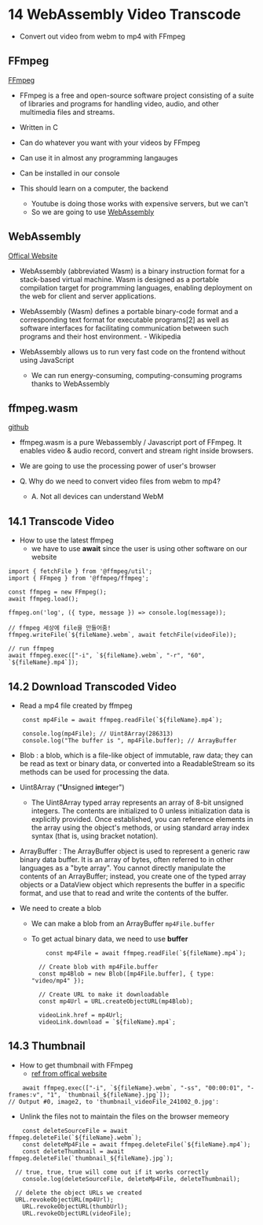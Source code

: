 # 14 WebAssembly Video Transcode

- Convert out video from webm to mp4 with FFmpeg

## FFmpeg

[FFmpeg](https://www.ffmpeg.org/)

- FFmpeg is a free and open-source software project consisting of a suite of libraries and programs for handling video, audio, and other multimedia files and streams.
- Written in C
- Can do whatever you want with your videos by FFmpeg
- Can use it in almost any programming langauges
- Can be installed in our console

- This should learn on a computer, the backend
  - Youtube is doing those works with expensive servers, but we can't
  - So we are going to use [WebAssembly](#ffmpegwasm)

## WebAssembly

[Offical Website](https://webassembly.org/)

- WebAssembly (abbreviated Wasm) is a binary instruction format for a stack-based virtual machine. Wasm is designed as a portable compilation target for programming languages, enabling deployment on the web for client and server applications.
- WebAssembly (Wasm) defines a portable binary-code format and a corresponding text format for executable programs[2] as well as software interfaces for facilitating communication between such programs and their host environment. - Wikipedia

- WebAssembly allows us to run very fast code on the frontend without using JavaScript
  - We can run energy-consuming, computing-consuming programs thanks to WebAssembly

## ffmpeg.wasm

[github](https://github.com/ffmpegwasm/ffmpeg.wasm)

- ffmpeg.wasm is a pure Webassembly / Javascript port of FFmpeg. It enables video & audio record, convert and stream right inside browsers.
- We are going to use the processing power of user's browser

- Q. Why do we need to convert video files from webm to mp4?
  - A. Not all devices can understand WebM

## 14.1 Transcode Video

- How to use the latest ffmpeg
  - we have to use **await** since the user is using other software on our website

```
import { fetchFile } from '@ffmpeg/util';
import { FFmpeg } from '@ffmpeg/ffmpeg';

const ffmpeg = new FFmpeg();
await ffmpeg.load();

ffmpeg.on('log', ({ type, message }) => console.log(message));

// ffmpeg 세상에 file을 만들어줌!
ffmpeg.writeFile(`${fileName}.webm`, await fetchFile(videoFile));

// run ffmpeg
await ffmpeg.exec(["-i", `${fileName}.webm`, "-r", "60", `${fileName}.mp4`]);
```

## 14.2 Download Transcoded Video

- Read a mp4 file created by ffmpeg

```
	const mp4File = await ffmpeg.readFile(`${fileName}.mp4`);

	console.log(mp4File); // Uint8Array(286313)
	console.log("The buffer is ", mp4File.buffer); // ArrayBuffer
```

- Blob : a blob, which is a file-like object of immutable, raw data; they can be read as text or binary data, or converted into a ReadableStream so its methods can be used for processing the data.

- Uint8Array ("**U**nsigned **int**eger")

  - The Uint8Array typed array represents an array of 8-bit unsigned integers. The contents are initialized to 0 unless initialization data is explicitly provided. Once established, you can reference elements in the array using the object's methods, or using standard array index syntax (that is, using bracket notation).

- ArrayBuffer : The ArrayBuffer object is used to represent a generic raw binary data buffer. It is an array of bytes, often referred to in other languages as a "byte array". You cannot directly manipulate the contents of an ArrayBuffer; instead, you create one of the typed array objects or a DataView object which represents the buffer in a specific format, and use that to read and write the contents of the buffer.

- We need to create a blob

  - We can make a blob from an ArrayBuffer `mp4File.buffer`
  - To get actual binary data, we need to use **buffer**

    ```
    	const mp4File = await ffmpeg.readFile(`${fileName}.mp4`);

      // Create blob with mp4File.buffer
      const mp4Blob = new Blob([mp4File.buffer], { type: "video/mp4" });

      // Create URL to make it downloadable
      const mp4Url = URL.createObjectURL(mp4Blob);

      videoLink.href = mp4Url;
      videoLink.download = `${fileName}.mp4`;
    ```

## 14.3 Thumbnail

- How to get thumbnail with FFmpeg
  - [ref from offical website](https://ffmpeg.org/ffmpeg.html#Video-Options)

```
	await ffmpeg.exec(["-i", `${fileName}.webm`, "-ss", "00:00:01", "-frames:v", "1", `thumbnail_${fileName}.jpg`]);
// Output #0, image2, to 'thumbnail_videoFile_241002_0.jpg':
```

- Unlink the files not to maintain the files on the browser memeory

```
	const deleteSourceFile = await ffmpeg.deleteFile(`${fileName}.webm`);
	const deleteMp4File = await ffmpeg.deleteFile(`${fileName}.mp4`);
	const deleteThumbnail = await ffmpeg.deleteFile(`thumbnail_${fileName}.jpg`);

  // true, true, true will come out if it works correctly
	console.log(deleteSourceFile, deleteMp4File, deleteThumbnail);

  // delete the object URLs we created
  URL.revokeObjectURL(mp4Url);
	URL.revokeObjectURL(thumbUrl);
	URL.revokeObjectURL(videoFile);
```
